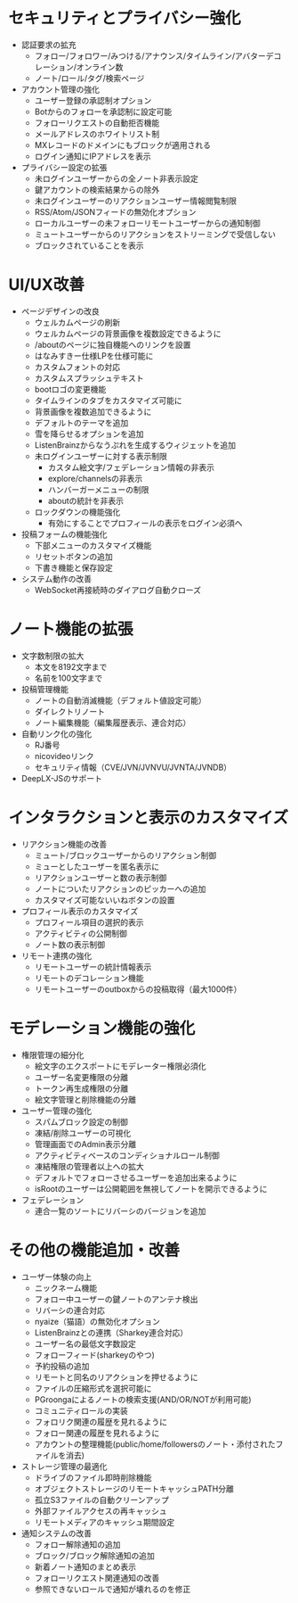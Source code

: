 # セキュリティとプライバシー強化
- 認証要求の拡充
  - フォロー/フォロワー/みつける/アナウンス/タイムライン/アバターデコレーション/オンライン数
  - ノート/ロール/タグ/検索ページ
- アカウント管理の強化
  - ユーザー登録の承認制オプション
  - Botからのフォローを承認制に設定可能
  - フォローリクエストの自動拒否機能
  - メールアドレスのホワイトリスト制
  - MXレコードのドメインにもブロックが適用される
  - ログイン通知にIPアドレスを表示
- プライバシー設定の拡張
  - 未ログインユーザーからの全ノート非表示設定
  - 鍵アカウントの検索結果からの除外
  - 未ログインユーザーのリアクションユーザー情報閲覧制限
  - RSS/Atom/JSONフィードの無効化オプション
  - ローカルユーザーの未フォローリモートユーザーからの通知制御
  - ミュートユーザーからのリアクションをストリーミングで受信しない
  - ブロックされていることを表示

# UI/UX改善
- ページデザインの改良
  - ウェルカムページの刷新
  - ウェルカムページの背景画像を複数設定できるように
  - /aboutのページに独自機能へのリンクを設置
  - はなみすきー仕様LPを仕様可能に
  - カスタムフォントの対応
  - カスタムスプラッシュテキスト
  - bootロゴの変更機能
  - タイムラインのタブをカスタマイズ可能に
  - 背景画像を複数追加できるように
  - デフォルトのテーマを追加
  - 雪を降らせるオプションを追加
  - ListenBrainzからなうぷれを生成するウィジェットを追加
  - 未ログインユーザーに対する表示制限
    - カスタム絵文字/フェデレーション情報の非表示
    - explore/channelsの非表示
    - ハンバーガーメニューの制限
    - aboutの統計を非表示
  - ロックダウンの機能強化
  	- 有効にすることでプロフィールの表示をログイン必須へ
- 投稿フォームの機能強化
  - 下部メニューのカスタマイズ機能
  - リセットボタンの追加
  - 下書き機能と保存設定
- システム動作の改善
  - WebSocket再接続時のダイアログ自動クローズ

# ノート機能の拡張
- 文字数制限の拡大
  - 本文を8192文字まで
  - 名前を100文字まで
- 投稿管理機能
  - ノートの自動消滅機能（デフォルト値設定可能）
  - ダイレクトリノート
  - ノート編集機能（編集履歴表示、連合対応）
- 自動リンク化の強化
  - RJ番号
  - nicovideoリンク
  - セキュリティ情報（CVE/JVN/JVNVU/JVNTA/JVNDB）
- DeepLX-JSのサポート

# インタラクションと表示のカスタマイズ
- リアクション機能の改善
  - ミュート/ブロックユーザーからのリアクション制御
  - ミューとしたユーザーを匿名表示に
  - リアクションユーザーと数の表示制御
  - ノートについたリアクションのピッカーへの追加
  - カスタマイズ可能ないいねボタンの設置
- プロフィール表示のカスタマイズ
  - プロフィール項目の選択的表示
  - アクティビティの公開制御
  - ノート数の表示制御
- リモート連携の強化
  - リモートユーザーの統計情報表示
  - リモートのデコレーション機能
  - リモートユーザーのoutboxからの投稿取得（最大1000件）

# モデレーション機能の強化
- 権限管理の細分化
  - 絵文字のエクスポートにモデレーター権限必須化
  - ユーザー名変更権限の分離
  - トークン再生成権限の分離
  - 絵文字管理と削除機能の分離
- ユーザー管理の強化
  - スパムブロック設定の制御
  - 凍結/削除ユーザーの可視化
  - 管理画面でのAdmin表示分離
  - アクティビティベースのコンディショナルロール制御
  - 凍結権限の管理者以上への拡大
  - デフォルトでフォローさせるユーザーを追加出来るように
  - isRootのユーザーは公開範囲を無視してノートを開示できるように
- フェデレーション
  - 連合一覧のソートにリバーシのバージョンを追加

# その他の機能追加・改善
- ユーザー体験の向上
  - ニックネーム機能
  - フォロー中ユーザーの鍵ノートのアンテナ検出
  - リバーシの連合対応
  - nyaize（猫語）の無効化オプション
  - ListenBrainzとの連携（Sharkey連合対応）
  - ユーザー名の最低文字数設定
  - フォローフィード(sharkeyのやつ)
  - 予約投稿の追加
  - リモートと同名のリアクションを押せるように
  - ファイルの圧縮形式を選択可能に
  - PGroongaによるノートの検索支援(AND/OR/NOTが利用可能)
  - コミュニティロールの実装
  - フォロリク関連の履歴を見れるように
  - フォロー関連の履歴を見れるように
  - アカウントの整理機能(public/home/followersのノート・添付されたファイルを消去)
- ストレージ管理の最適化
  - ドライブのファイル即時削除機能
  - オブジェクトストレージのリモートキャッシュPATH分離
  - 孤立S3ファイルの自動クリーンアップ
  - 外部ファイルアクセスの再キャッシュ
  - リモートメディアのキャッシュ期間設定
- 通知システムの改善
  - フォロー解除通知の追加
  - ブロック/ブロック解除通知の追加
  - 新着ノート通知のまとめ表示
  - フォローリクエスト関連通知の改善
  - 参照できないロールで通知が壊れるのを修正
